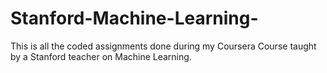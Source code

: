 # Stanford-Machine-Learning-
This is all the coded assignments done during my Coursera Course taught by a Stanford teacher on Machine Learning.
